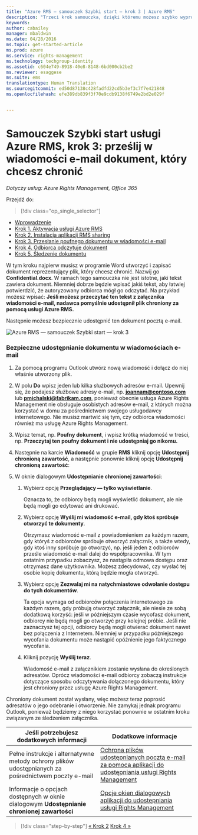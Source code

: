 ```yaml
---
title: "Azure RMS — samouczek Szybki start — krok 3 | Azure RMS"
description: "Trzeci krok samouczka, dzięki któremu możesz szybko wypróbować usługę Microsoft Azure Rights Management dla swojej organizacji. Wystarczy 5 prostych kroków, które powinny zająć mniej niż 15 minut."
keywords: 
author: cabailey
manager: mbaldwin
ms.date: 04/28/2016
ms.topic: get-started-article
ms.prod: azure
ms.service: rights-management
ms.technology: techgroup-identity
ms.assetid: c604e749-8918-40e8-8148-6bd000cb2be2
ms.reviewer: esaggese
ms.suite: ems
translationtype: Human Translation
ms.sourcegitcommit: ed50d87138c428fadfd22cd5b3ef3c7f7e421848
ms.openlocfilehash: efe389db839f3f70e9cdb9138f6749e2bd2e029f


---
```



# Samouczek Szybki start usługi Azure RMS, krok 3: prześlij w wiadomości e-mail dokument, który chcesz chronić

*Dotyczy usług: Azure Rights Management, Office 365*


Przejdź do: 
> [!div class="op_single_selector"]
- [Wprowadzenie](quick-start-tutorial.md)
- [Krok 1. Aktywacja usługi Azure RMS](tutorial-step1.md)
- [Krok 2. Instalacja aplikacji RMS sharing](tutorial-step2.md)
- [Krok 3. Przesłanie poufnego dokumentu w wiadomości e-mail](tutorial-step3.md)
- [Krok 4. Odbiorca odczytuje dokument](tutorial-step4.md)
- [Krok 5. Śledzenie dokumentu](tutorial-step5.md)


W tym kroku najpierw musisz w programie Word utworzyć i zapisać dokument reprezentujący plik, który chcesz chronić. Nazwij go **Confidential.docx**. W ramach tego samouczka nie jest istotne, jaki tekst zawiera dokument. Niemniej dobrze będzie wpisać jakiś tekst, aby łatwiej potwierdzić, że autoryzowany odbiorca mógł go odczytać. Na przykład możesz wpisać: **Jeśli możesz przeczytać ten tekst z załącznika wiadomości e-mail, nadawca pomyślnie udostępnił plik chroniony za pomocą usługi Azure RMS.**

Następnie możesz bezpiecznie udostępnić ten dokument pocztą e-mail.

![Azure RMS — samouczek Szybki start — krok 3](../media/AzRMS_Tutorial_3_Screenshots.png)

### Bezpieczne udostępnianie dokumentu w wiadomościach e-mail

1.  Za pomocą programu Outlook utwórz nową wiadomość i dołącz do niej właśnie utworzony plik.

2.  W polu **Do** wpisz jeden lub kilka służbowych adresów e-mail. Upewnij się, że podajesz służbowe adresy e-mail, np. **joannam@contoso.com** lub **pmichalski@fabrikam.com**, ponieważ obecnie usługa Azure Rights Management nie obsługuje osobistych adresów e-mail, z których można korzystać w domu za pośrednictwem swojego usługodawcy internetowego. Nie musisz martwić się tym, czy odbiorca wiadomości również ma usługę Azure Rights Management.

3.  Wpisz temat, np. **Poufny dokument**, i wpisz krótką wiadomość w treści, np. **Przeczytaj ten poufny dokument i nie udostępniaj go nikomu.**

4.  Następnie na karcie **Wiadomość** w grupie **RMS** kliknij opcję **Udostępnij chronioną zawartość**, a następnie ponownie kliknij opcję **Udostępnij chronioną zawartość**:

5.  W oknie dialogowym **Udostępnianie chronionej zawartości**:

    1.  Wybierz opcję **Przeglądający — tylko wyświetlanie**.

        Oznacza to, że odbiorcy będą mogli wyświetlić dokument, ale nie będą mogli go edytować ani drukować.

    2.  Wybierz opcję **Wyślij mi wiadomość e-mail, gdy ktoś spróbuje otworzyć te dokumenty**.

        Otrzymasz wiadomość e-mail z powiadomieniem za każdym razem, gdy któryś z odbiorców spróbuje otworzyć załącznik, a także wtedy, gdy ktoś inny spróbuje go otworzyć, np. jeśli jeden z odbiorców prześle wiadomość e-mail dalej do współpracownika. W tym ostatnim przypadku zobaczysz, że nastąpiła odmowa dostępu oraz otrzymasz dane użytkownika. Możesz zdecydować, czy wysłać tej osobie kopię dokumentu, którą będzie mogła otworzyć.

    3.  Wybierz opcję **Zezwalaj mi na natychmiastowe odwołanie dostępu do tych dokumentów**.

        Ta opcja wymaga od odbiorców połączenia internetowego za każdym razem, gdy próbują otworzyć załącznik, ale niesie ze sobą dodatkową korzyść: jeśli w późniejszym czasie wycofasz dokument, odbiorcy nie będą mogli go otworzyć przy kolejnej próbie. Jeśli nie zaznaczysz tej opcji, odbiorcy będą mogli otwierać dokument nawet bez połączenia z Internetem. Niemniej w przypadku późniejszego wycofania dokumentu może nastąpić opóźnienie jego faktycznego wycofania.

    4.  Kliknij pozycję **Wyślij teraz**.

        Wiadomość e-mail z załącznikiem zostanie wysłana do określonych adresatów. Oprócz wiadomości e-mail odbiorcy zobaczą instrukcje dotyczące sposobu odczytywania dołączonego dokumentu, który jest chroniony przez usługę Azure Rights Management.

Chroniony dokument został wysłany, więc możesz teraz poprosić adresatów o jego odebranie i otworzenie. Nie zamykaj jednak programu Outlook, ponieważ będziemy z niego korzystać ponownie w ostatnim kroku związanym ze śledzeniem załącznika.

|Jeśli potrzebujesz dodatkowych informacji|Dodatkowe informacje|
|--------------------------------|--------------------------|
|Pełne instrukcje i alternatywne metody ochrony plików udostępnianych za pośrednictwem poczty e-mail|[Ochrona plików udostępnianych pocztą e-mail za pomocą aplikacji do udostępniania usługi Rights Management](../rms-client/sharing-app-protect-by-email.md)|
|Informacje o opcjach dostępnych w oknie dialogowym **Udostępnianie chronionej zawartości**|[Opcje okien dialogowych aplikacji do udostępniania usługi Rights Management](../rms-client/sharing-app-dialog-box.md)|


>[!div class="step-by-step"]
[« Krok 2](tutorial-step2.md)
[Krok 4 »](tutorial-step4.md)


<!--HONumber=Jun16_HO4-->


